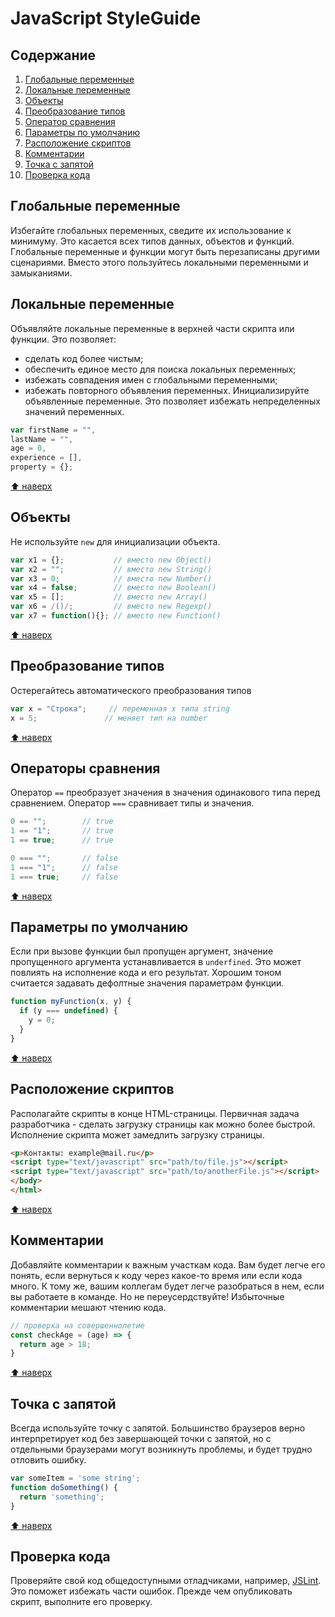 # JavaScript StyleGuide

## Содержание

1. [Глобальные переменные](#Глобальные-переменные)
2. [Локальные переменные](#Локальные-переменные)
3. [Объекты](#Объекты)
4. [Преобразование типов](#Преобразование-типов)
5. [Оператор сравнения](#Оператор-сравнения)
6. [Параметры по умолчанию](#Параметры-по-умолчанию)
7. [Расположение скриптов](#Расположение-скриптов)
8. [Комментарии](#Комментарии)
9. [Точка с запятой](#Точка-с-запятой)
10. [Проверка кода](#Проверка-кода)

## Глобальные переменные

Избегайте глобальных переменных, сведите их использование к минимуму. Это касается всех типов данных, объектов и функций. Глобальные переменные и функции могут быть перезаписаны другими сценариями. Вместо этого пользуйтесь локальными переменными и замыканиями.

## Локальные переменные

Объявляйте локальные переменные в верхней части скрипта или функции.
Это позволяет:
* сделать код более чистым;
* обеспечить единое место для поиска локальных переменных;
* избежать совпадения имен с глобальными переменными;
* избежать повторного объявления переменных.
Инициализируйте объявленные переменные. Это позволяет избежать непределенных значений переменных.
```js
var firstName = "",
lastName = "",
age = 0,
experience = [],
property = {};
```
[⬆ наверх](#Содержание)

## Объекты

Не используйте `new` для инициализации объекта.
``` js
var x1 = {};           // вместо new Object()
var x2 = "";           // вместо new String()
var x3 = 0;            // вместо new Number()
var x4 = false;        // вместо new Boolean()
var x5 = [];           // вместо new Array()
var x6 = /()/;         // вместо new Regexp()
var x7 = function(){}; // вместо new Function()
```
[⬆ наверх](#Содержание)

## Преобразование типов

Остерегайтесь автоматического преобразования типов
```js
var x = "Строка";     // переменная x типа string
x = 5;               // меняет тип на number
```
[⬆ наверх](#Содержание)

## Операторы сравнения

Оператор `==` преобразует значения в значения одинакового типа перед сравнением.
Оператор `===` сравнивает типы и значения.
```js
0 == "";        // true
1 == "1";       // true
1 == true;      // true

0 === "";       // false
1 === "1";      // false
1 === true;     // false
```
[⬆ наверх](#Содержание)

## Параметры по умолчанию

Если при вызове функции был пропущен аргумент, значение пропущенного аргумента устанавливается в `underfined`. Это может повлиять на исполнение кода и его результат. Хорошим тоном считается задавать дефолтные значения параметрам функции.
```js
function myFunction(x, y) {
  if (y === undefined) {
    y = 0;
  }
}
```
[⬆ наверх](#Содержание)

## Расположение скриптов

Располагайте скрипты в конце HTML-страницы. Первичная задача разработчика - сделать загрузку страницы как можно более быстрой. Исполнение скрипта может замедлить загрузку страницы.
```html
<p>Контакты: example@mail.ru</p>
<script type="text/javascript" src="path/to/file.js"></script>
<script type="text/javascript" src="path/to/anotherFile.js"></script>
</body>
</html>
```
[⬆ наверх](#Содержание)

## Комментарии

Добавляйте комментарии к важным участкам кода. Вам будет легче его понять, если вернуться к коду через какое-то время или если кода много. К тому же, вашим коллегам будет легче разобраться в нем, если вы работаете в команде. Но не переусердствуйте! Избыточные комментарии мешают чтению кода.
```js
// проверка на совершеннолетие
const checkAge = (age) => {
  return age > 18;
}
```
[⬆ наверх](#Содержание)

## Точка с запятой

Всегда используйте точку с запятой. Большинство браузеров верно интерпретирует код без завершающей точки с запятой, но с отдельными браузерами могут возникнуть проблемы, и будет трудно отловить ошибку.
```js
var someItem = 'some string';
function doSomething() {
  return 'something';
}
```
[⬆ наверх](#Содержание)

## Проверка кода

Проверяйте свой код общедоступными отладчиками, например, [JSLint](https://www.jslint.com/). Это поможет избежать части ошибок. Прежде чем опубликовать скрипт, выполните его проверку.
